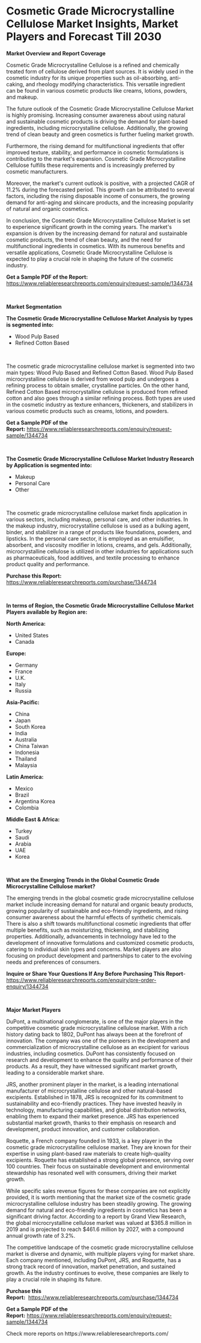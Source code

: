 <p><h1>Cosmetic Grade Microcrystalline Cellulose Market Insights, Market Players and Forecast Till 2030</h1></p><p><strong>Market Overview and Report Coverage</strong></p>
<p><p>Cosmetic Grade Microcrystalline Cellulose is a refined and chemically treated form of cellulose derived from plant sources. It is widely used in the cosmetic industry for its unique properties such as oil-absorbing, anti-caking, and rheology modifying characteristics. This versatile ingredient can be found in various cosmetic products like creams, lotions, powders, and makeup.</p><p>The future outlook of the Cosmetic Grade Microcrystalline Cellulose Market is highly promising. Increasing consumer awareness about using natural and sustainable cosmetic products is driving the demand for plant-based ingredients, including microcrystalline cellulose. Additionally, the growing trend of clean beauty and green cosmetics is further fueling market growth.</p><p>Furthermore, the rising demand for multifunctional ingredients that offer improved texture, stability, and performance in cosmetic formulations is contributing to the market's expansion. Cosmetic Grade Microcrystalline Cellulose fulfills these requirements and is increasingly preferred by cosmetic manufacturers.</p><p>Moreover, the market's current outlook is positive, with a projected CAGR of 11.2% during the forecasted period. This growth can be attributed to several factors, including the rising disposable income of consumers, the growing demand for anti-aging and skincare products, and the increasing popularity of natural and organic cosmetics.</p><p>In conclusion, the Cosmetic Grade Microcrystalline Cellulose Market is set to experience significant growth in the coming years. The market's expansion is driven by the increasing demand for natural and sustainable cosmetic products, the trend of clean beauty, and the need for multifunctional ingredients in cosmetics. With its numerous benefits and versatile applications, Cosmetic Grade Microcrystalline Cellulose is expected to play a crucial role in shaping the future of the cosmetic industry.</p></p>
<p><strong>Get a Sample PDF of the Report:</strong> <a href="https://www.reliableresearchreports.com/enquiry/request-sample/1344734">https://www.reliableresearchreports.com/enquiry/request-sample/1344734</a></p>
<p>&nbsp;</p>
<p><strong>Market Segmentation</strong></p>
<p><strong>The Cosmetic Grade Microcrystalline Cellulose Market Analysis by types is segmented into:</strong></p>
<p><ul><li>Wood Pulp Based</li><li>Refined Cotton Based</li></ul></p>
<p>&nbsp;</p>
<p><p>The cosmetic grade microcrystalline cellulose market is segmented into two main types: Wood Pulp Based and Refined Cotton Based. Wood Pulp Based microcrystalline cellulose is derived from wood pulp and undergoes a refining process to obtain smaller, crystalline particles. On the other hand, Refined Cotton Based microcrystalline cellulose is produced from refined cotton and also goes through a similar refining process. Both types are used in the cosmetic industry as texture enhancers, thickeners, and stabilizers in various cosmetic products such as creams, lotions, and powders.</p></p>
<p><strong>Get a Sample PDF of the Report:</strong>&nbsp;<a href="https://www.reliableresearchreports.com/enquiry/request-sample/1344734">https://www.reliableresearchreports.com/enquiry/request-sample/1344734</a></p>
<p>&nbsp;</p>
<p><strong>The Cosmetic Grade Microcrystalline Cellulose Market Industry Research by Application is segmented into:</strong></p>
<p><ul><li>Makeup</li><li>Personal Care</li><li>Other</li></ul></p>
<p>&nbsp;</p>
<p><p>The cosmetic grade microcrystalline cellulose market finds application in various sectors, including makeup, personal care, and other industries. In the makeup industry, microcrystalline cellulose is used as a bulking agent, binder, and stabilizer in a range of products like foundations, powders, and lipsticks. In the personal care sector, it is employed as an emulsifier, absorbent, and viscosity modifier in lotions, creams, and gels. Additionally, microcrystalline cellulose is utilized in other industries for applications such as pharmaceuticals, food additives, and textile processing to enhance product quality and performance.</p></p>
<p><strong>Purchase this Report:</strong>&nbsp; <a href="https://www.reliableresearchreports.com/purchase/1344734">https://www.reliableresearchreports.com/purchase/1344734</a></p>
<p>&nbsp;</p>
<p><strong>In terms of Region, the Cosmetic Grade Microcrystalline Cellulose Market Players available by Region are:</strong></p>
<p>
    <p> <strong> North America: </strong>
        <ul>
            <li>United States</li>
            <li>Canada</li>
        </ul>
        </p> 
    <p> <strong> Europe: </strong>
        <ul>
            <li>Germany</li>
            <li>France</li>
            <li>U.K.</li>
            <li>Italy</li>
            <li>Russia</li>
        </ul>
        </p> 
    <p> <strong> Asia-Pacific: </strong>
        <ul>
            <li>China</li>
            <li>Japan</li>
            <li>South Korea</li>
            <li>India</li>
            <li>Australia</li>
            <li>China Taiwan</li>
            <li>Indonesia</li>
            <li>Thailand</li>
            <li>Malaysia</li>
        </ul>
        </p> 
    <p> <strong> Latin America: </strong>
        <ul>
            <li>Mexico</li>
            <li>Brazil</li>
            <li>Argentina Korea</li>
            <li>Colombia</li>
        </ul>
        </p> 
    <p> <strong> Middle East & Africa: </strong>
        <ul>
            <li>Turkey</li>
            <li>Saudi</li>
            <li>Arabia</li>
            <li>UAE</li>
            <li>Korea</li>
        </ul>
    </p>
    </p>
<p>&nbsp;</p>
<p><strong>What are the Emerging Trends in the Global Cosmetic Grade Microcrystalline Cellulose market?</strong></p>
<p><p>The emerging trends in the global cosmetic grade microcrystalline cellulose market include increasing demand for natural and organic beauty products, growing popularity of sustainable and eco-friendly ingredients, and rising consumer awareness about the harmful effects of synthetic chemicals. There is also a shift towards multifunctional cosmetic ingredients that offer multiple benefits, such as moisturizing, thickening, and stabilizing properties. Additionally, advancements in technology have led to the development of innovative formulations and customized cosmetic products, catering to individual skin types and concerns. Market players are also focusing on product development and partnerships to cater to the evolving needs and preferences of consumers.</p></p>
<p><strong>Inquire or Share Your Questions If Any Before Purchasing This Report</strong>- <a href="https://www.reliableresearchreports.com/enquiry/pre-order-enquiry/1344734">https://www.reliableresearchreports.com/enquiry/pre-order-enquiry/1344734</a></p>
<p>&nbsp;</p>
<p><strong>Major Market Players</strong></p>
<p><p>DuPont, a multinational conglomerate, is one of the major players in the competitive cosmetic grade microcrystalline cellulose market. With a rich history dating back to 1802, DuPont has always been at the forefront of innovation. The company was one of the pioneers in the development and commercialization of microcrystalline cellulose as an excipient for various industries, including cosmetics. DuPont has consistently focused on research and development to enhance the quality and performance of their products. As a result, they have witnessed significant market growth, leading to a considerable market share.</p><p>JRS, another prominent player in the market, is a leading international manufacturer of microcrystalline cellulose and other natural-based excipients. Established in 1878, JRS is recognized for its commitment to sustainability and eco-friendly practices. They have invested heavily in technology, manufacturing capabilities, and global distribution networks, enabling them to expand their market presence. JRS has experienced substantial market growth, thanks to their emphasis on research and development, product innovation, and customer collaboration.</p><p>Roquette, a French company founded in 1933, is a key player in the cosmetic grade microcrystalline cellulose market. They are known for their expertise in using plant-based raw materials to create high-quality excipients. Roquette has established a strong global presence, serving over 100 countries. Their focus on sustainable development and environmental stewardship has resonated well with consumers, driving their market growth.</p><p>While specific sales revenue figures for these companies are not explicitly provided, it is worth mentioning that the market size of the cosmetic grade microcrystalline cellulose industry has been steadily growing. The growing demand for natural and eco-friendly ingredients in cosmetics has been a significant driving factor. According to a report by Grand View Research, the global microcrystalline cellulose market was valued at $365.8 million in 2019 and is projected to reach $461.6 million by 2027, with a compound annual growth rate of 3.2%.</p><p>The competitive landscape of the cosmetic grade microcrystalline cellulose market is diverse and dynamic, with multiple players vying for market share. Each company mentioned, including DuPont, JRS, and Roquette, has a strong track record of innovation, market penetration, and sustained growth. As the industry continues to evolve, these companies are likely to play a crucial role in shaping its future.</p></p>
<p><strong>Purchase this Report:</strong>&nbsp;&nbsp;<a href="https://www.reliableresearchreports.com/purchase/1344734">https://www.reliableresearchreports.com/purchase/1344734</a></p>
<p></p>
<p><strong>Get a Sample PDF of the Report:</strong>&nbsp;<a href="https://www.reliableresearchreports.com/enquiry/request-sample/1344734">https://www.reliableresearchreports.com/enquiry/request-sample/1344734</a></p>
<p>Check more reports on https://www.reliableresearchreports.com/</p>